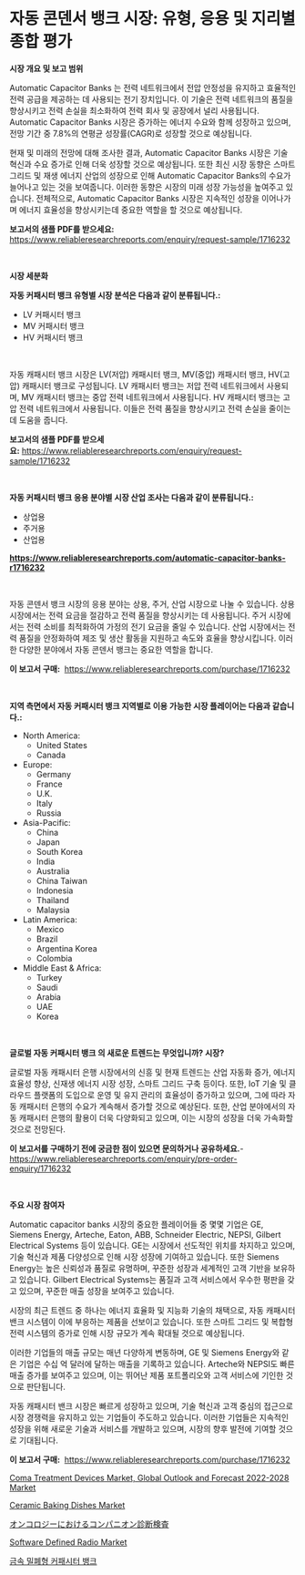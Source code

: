 <p><h1>자동 콘덴서 뱅크 시장: 유형, 응용 및 지리별 종합 평가</h1></p><p><strong>시장 개요 및 보고 범위</strong></p>
<p><p>Automatic Capacitor Banks 는 전력 네트워크에서 전압 안정성을 유지하고 효율적인 전력 공급을 제공하는 데 사용되는 전기 장치입니다. 이 기술은 전력 네트워크의 품질을 향상시키고 전력 손실을 최소화하여 전력 회사 및 공장에서 널리 사용됩니다. Automatic Capacitor Banks 시장은 증가하는 에너지 수요와 함께 성장하고 있으며, 전망 기간 중 7.8%의 연평균 성장률(CAGR)로 성장할 것으로 예상됩니다. </p><p>현재 및 미래의 전망에 대해 조사한 결과, Automatic Capacitor Banks 시장은 기술 혁신과 수요 증가로 인해 더욱 성장할 것으로 예상됩니다. 또한 최신 시장 동향은 스마트 그리드 및 재생 에너지 산업의 성장으로 인해 Automatic Capacitor Banks의 수요가 늘어나고 있는 것을 보여줍니다. 이러한 동향은 시장의 미래 성장 가능성을 높여주고 있습니다. 전체적으로, Automatic Capacitor Banks 시장은 지속적인 성장을 이어나가며 에너지 효율성을 향상시키는데 중요한 역할을 할 것으로 예상됩니다.</p></p>
<p><strong>보고서의 샘플 PDF를 받으세요:</strong> <a href="https://www.reliableresearchreports.com/enquiry/request-sample/1716232">https://www.reliableresearchreports.com/enquiry/request-sample/1716232</a></p>
<p>&nbsp;</p>
<p><strong>시장 세분화</strong></p>
<p><strong>자동 커패시터 뱅크 유형별 시장 분석은 다음과 같이 분류됩니다.:</strong></p>
<p><ul><li>LV 커패시터 뱅크</li><li>MV 커패시터 뱅크</li><li>HV 커패시터 뱅크</li></ul></p>
<p>&nbsp;</p>
<p><p>자동 캐패시터 뱅크 시장은 LV(저압) 캐패시터 뱅크, MV(중압) 캐패시터 뱅크, HV(고압) 캐패시터 뱅크로 구성됩니다. LV 캐패시터 뱅크는 저압 전력 네트워크에서 사용되며, MV 캐패시터 뱅크는 중압 전력 네트워크에서 사용됩니다. HV 캐패시터 뱅크는 고압 전력 네트워크에서 사용됩니다. 이들은 전력 품질을 향상시키고 전력 손실을 줄이는 데 도움을 줍니다.</p></p>
<p><strong>보고서의 샘플 PDF를 받으세요:</strong>&nbsp;<a href="https://www.reliableresearchreports.com/enquiry/request-sample/1716232">https://www.reliableresearchreports.com/enquiry/request-sample/1716232</a></p>
<p>&nbsp;</p>
<p><strong> 자동 커패시터 뱅크 응용 분야별 시장 산업 조사는 다음과 같이 분류됩니다.:</strong></p>
<p><ul><li>상업용</li><li>주거용</li><li>산업용</li></ul></p>
<p><strong><a href="https://www.reliableresearchreports.com/automatic-capacitor-banks-r1716232">https://www.reliableresearchreports.com/automatic-capacitor-banks-r1716232</a></strong></p>
<p>&nbsp;</p>
<p><p>자동 콘덴서 뱅크 시장의 응용 분야는 상용, 주거, 산업 시장으로 나눌 수 있습니다. 상용 시장에서는 전력 요금을 절감하고 전력 품질을 향상시키는 데 사용됩니다. 주거 시장에서는 전력 소비를 최적화하여 가정의 전기 요금을 줄일 수 있습니다. 산업 시장에서는 전력 품질을 안정화하여 제조 및 생산 활동을 지원하고 속도와 효율을 향상시킵니다. 이러한 다양한 분야에서 자동 콘덴서 뱅크는 중요한 역할을 합니다.</p></p>
<p><strong>이 보고서 구매:</strong>&nbsp; <a href="https://www.reliableresearchreports.com/purchase/1716232">https://www.reliableresearchreports.com/purchase/1716232</a></p>
<p>&nbsp;</p>
<p><strong>지역 측면에서 자동 커패시터 뱅크 지역별로 이용 가능한 시장 플레이어는 다음과 같습니다.:</strong></p>
<p><ul>
    <li>
        North America:
        <ul>
            <li>United States</li>
            <li>Canada</li>
        </ul>
    </li>
    <li>
        Europe:
        <ul>
            <li>Germany</li>
            <li>France</li>
            <li>U.K.</li>
            <li>Italy</li>
            <li>Russia</li>
        </ul>
    </li>
    <li>
        Asia-Pacific:
        <ul>
            <li>China</li>
            <li>Japan</li>
            <li>South Korea</li>
            <li>India</li>
            <li>Australia</li>
            <li>China Taiwan</li>
            <li>Indonesia</li>
            <li>Thailand</li>
            <li>Malaysia</li>
        </ul>
    </li>
    <li>
        Latin America:
        <ul>
            <li>Mexico</li>
            <li>Brazil</li>
            <li>Argentina Korea</li>
            <li>Colombia</li>
        </ul>
    </li>
    <li>
        Middle East & Africa:
        <ul>
            <li>Turkey</li>
            <li>Saudi</li>
            <li>Arabia</li>
            <li>UAE</li>
            <li>Korea</li>
        </ul>
    </li>
    </ul></p>
<p>&nbsp;</p>
<p><strong>글로벌 자동 커패시터 뱅크 의 새로운 트렌드는 무엇입니까? 시장?</strong></p>
<p><p>글로벌 자동 캐패시터 은행 시장에서의 신흥 및 현재 트렌드는 산업 자동화 증가, 에너지 효율성 향상, 신재생 에너지 시장 성장, 스마트 그리드 구축 등이다. 또한, IoT 기술 및 클라우드 플랫폼의 도입으로 운영 및 유지 관리의 효율성이 증가하고 있으며, 그에 따라 자동 캐패시터 은행의 수요가 계속해서 증가할 것으로 예상된다. 또한, 산업 분야에서의 자동 캐패시터 은행의 활용이 더욱 다양화되고 있으며, 이는 시장의 성장을 더욱 가속화할 것으로 전망된다.</p></p>
<p><strong>이 보고서를 구매하기 전에 궁금한 점이 있으면 문의하거나 공유하세요.</strong>- <a href="https://www.reliableresearchreports.com/enquiry/pre-order-enquiry/1716232">https://www.reliableresearchreports.com/enquiry/pre-order-enquiry/1716232</a></p>
<p>&nbsp;</p>
<p><strong>주요 시장 참여자</strong></p>
<p><p>Automatic capacitor banks 시장의 중요한 플레이어들 중 몇몇 기업은 GE, Siemens Energy, Arteche, Eaton, ABB, Schneider Electric, NEPSI, Gilbert Electrical Systems 등이 있습니다. GE는 시장에서 선도적인 위치를 차지하고 있으며, 기술 혁신과 제품 다양성으로 인해 시장 성장에 기여하고 있습니다. 또한 Siemens Energy는 높은 신뢰성과 품질로 유명하며, 꾸준한 성장과 세계적인 고객 기반을 보유하고 있습니다. Gilbert Electrical Systems는 품질과 고객 서비스에서 우수한 평판을 갖고 있으며, 꾸준한 매출 성장을 보여주고 있습니다.</p><p>시장의 최근 트렌드 중 하나는 에너지 효율화 및 지능화 기술의 채택으로, 자동 캐패시터 밴크 시스템이 이에 부응하는 제품을 선보이고 있습니다. 또한 스마트 그리드 및 복합형 전력 시스템의 증가로 인해 시장 규모가 계속 확대될 것으로 예상됩니다.</p><p>이러한 기업들의 매출 규모는 매년 다양하게 변동하며, GE 및 Siemens Energy와 같은 기업은 수십 억 달러에 달하는 매출을 기록하고 있습니다. Arteche와 NEPSI도 빠른 매출 증가를 보여주고 있으며, 이는 뛰어난 제품 포트폴리오와 고객 서비스에 기인한 것으로 판단됩니다.</p><p>자동 캐패시터 밴크 시장은 빠르게 성장하고 있으며, 기술 혁신과 고객 중심의 접근으로 시장 경쟁력을 유지하고 있는 기업들이 주도하고 있습니다. 이러한 기업들은 지속적인 성장을 위해 새로운 기술과 서비스를 개발하고 있으며, 시장의 향후 발전에 기여할 것으로 기대됩니다.</p></p>
<p><strong>이 보고서 구매:</strong>&nbsp;&nbsp;<a href="https://www.reliableresearchreports.com/purchase/1716232">https://www.reliableresearchreports.com/purchase/1716232</a></p>
<p><p><a href="https://www.linkedin.com/pulse/coma-treatment-devices-market-global-outlook-forecast-2022-2028-nezfe">Coma Treatment Devices Market, Global Outlook and Forecast 2022-2028 Market</a></p><p><a href="https://issuu.com/reportprime-2/docs/ceramic-baking-dishes-market-size-2030.pptx">Ceramic Baking Dishes Market</a></p><p><a href="https://github.com/zjkmgcs938405/Market-Research-Report-List-2/blob/main/833552675805.md">オンコロジーにおけるコンパニオン診断検査</a></p><p><a href="https://github.com/markusgodoy/Market-Research-Report-List-3/blob/main/software-defined-radio-market.md">Software Defined Radio Market</a></p><p><a href="https://github.com/rcabello548/Market-Research-Report-List-1/blob/main/762021671845.md">금속 밀폐형 커패시터 뱅크</a></p></p>